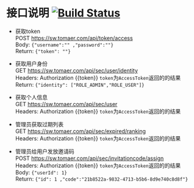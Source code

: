 # 接口说明 [![Build Status](https://travis-ci.org/cnproxy/ojbk.svg?branch=master)](https://travis-ci.org/cnproxy/ojbk)

* 获取token  
  POST https://sw.tomaer.com/api/token/access  
  Body: `{"username":"" ,"password":""}`  
  Return: `{"token": ""}`  

* 获取用户身份  
  GET https://sw.tomaer.com/api/sec/user/identity  
  Headers: Authorization {{token}} `token`为`AccessToken`返回的的结果  
  Return: `{"identity": ["ROLE_ADMIN","ROLE_USER"]}`  
  
* 获取个人信息  
  GET https://sw.tomaer.com/api/sec/user  
  Headers: Authorization {{token}} `token`为`AccessToken`返回的的结果

* 管理员获取过期列表  
  GET https://sw.tomaer.com/api/sec/expired/ranking  
  Headers: Authorization {{token}} `token`为`AccessToken`返回的的结果  

* 管理员给用户发放邀请码  
  POST https://sw.tomaer.com/api/sec/invitationcode/assign  
  Headers: Authorization {{token}} `token`为`AccessToken`返回的的结果  
  Body: `{"userId": 1}`  
  Return: `{"id": 1 ,"code":"21b8522a-9832-4713-b5b6-8d9e740c8d8f"}`

